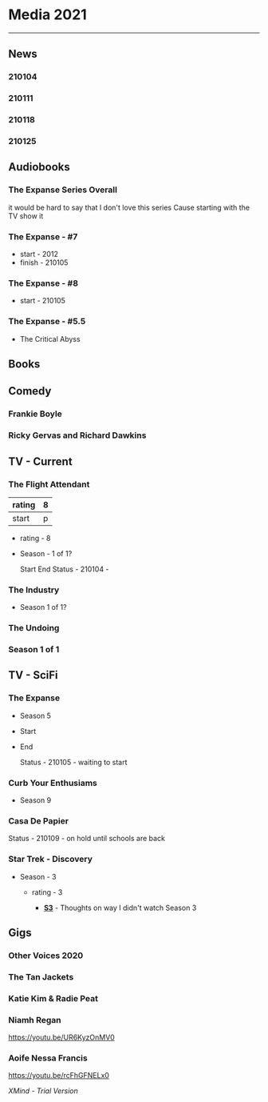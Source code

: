 # Media 2021

---

## News

### 210104

### 210111

### 210118

### 210125

## Audiobooks

### The Expanse Series Overall

it would be hard to say that I don't love this series
Cause starting with the TV show it



### The Expanse - #7

- start - 2012
- finish - 210105

### The Expanse - #8

- start - 210105

### The Expanse - #5.5

- The Critical Abyss

## Books

## Comedy

### Frankie Boyle

### Ricky Gervas and Richard Dawkins

## TV - Current

### The Flight Attendant

| rating | 8    |
| ------ | -----     |
| start   | p   |



- rating - 8
- Season - 1 of 1?

  Start
  End
  Status - 210104 -
  
  

### The Industry

- Season 1 of 1?

### The Undoing

### Season 1 of 1

## TV - SciFi

### The Expanse

- Season 5
- Start
- End

  Status - 210105 - waiting to start
  
  

### Curb Your Enthusiams

- Season 9

### Casa De Papier

Status - 210109 - on hold until schools are back



### Star Trek - Discovery

- Season - 3

	- rating - 3

		- **[S3](/tv-sciFi/st_disco.md)** - Thoughts on way I didn't watch Season 3

## Gigs

### Other Voices 2020

### The Tan Jackets

### Katie Kim & Radie Peat

### Niamh Regan

https://youtu.be/UR6KyzOnMV0



### Aoife Nessa Francis

https://youtu.be/rcFhGFNELx0



*XMind - Trial Version*